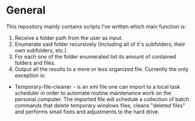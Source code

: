 # General
This repository mainly contains scripts I've written which main function is:
1) Receive a folder path from the user as input.
2) Enumerate said folder recursively (Including all of it's subfolders, their own subfolders, etc.)
3) For each one of the folder enumerated list its amount of contained folders and files.
4) Output all the results to a more or less organized file. 
Currently the only exception is: 
* Temporary-file-cleaner - is an xml file one can import to a local task scheduler in order to automate routine maintenance work on the personal computer. The imported file will schedule a collection of batch commands that delete temporary windows files, cleans "deleted files" and performs small fixes and adjustments to the hard drive. 
